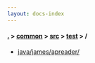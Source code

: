 ```yaml
---
layout: docs-index
---
```

#### [.](./../../../index) > [common](./../../index) > [src](./../index) > [test](./index) > **/**

- [java/james/apreader/](java/james/apreader/)
